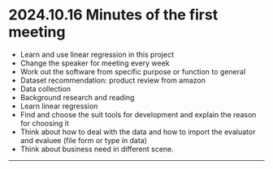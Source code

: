 #  2024.10.16 Minutes of the first meeting

- Learn and use linear regression in this project
- Change the speaker for meeting every week
- Work out the software from specific purpose or function to general
- Dataset recommendation: product review from amazon
- Data collection
- Background research and reading
- Learn linear regression
- Find and choose the suit tools for development and explain the reason for choosing it
- Think about how to deal with the data and how to import the evaluator and evaluee (file form or type in data)
- Think about business need in different scene.
----

